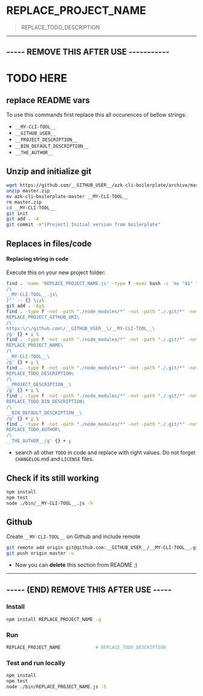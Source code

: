 # REPLACE_PROJECT_NAME

> REPLACE_TODO_DESCRIPTION

---------------------------------------
----- REMOVE THIS AFTER USE -----------
---------------------------------------

# TODO HERE

## replace README vars

To use this commands first replace this all occurences of bellow strings:

- `__MY-CLI-TOOL__`
- `__GITHUB_USER__`
- `__PROJECT_DESCRIPTION__`
- `__BIN_DEFAULT_DESCRIPTION__`
- `__THE_AUTHOR__`

## Unzip and initialize git

```sh
wget https://github.com/__GITHUB_USER__/azk-cli-boilerplate/archive/master.zip
unzip master.zip
mv azk-cli-boilerplate-master __MY-CLI-TOOL__
rm master.zip
cd __MY-CLI-TOOL__
git init
git add . -A
git commit -m"[Project] Initial version from boilerplate"

```

## Replaces in files/code

#### Replacing string in code

Execute this on your new project folder:

```sh
find . -name 'REPLACE_PROJECT_NAME.js' -type f -exec bash -c 'mv "$1" "${1/REPLACE_PROJECT_NAME.js\
/\
__MY-CLI-TOOL__.js\
}"' -- {} \;;\
git add . -A;\
find . -type f -not -path "./node_modules/*" -not -path "./.git/*" -not -path "./lib/*" -exec sed -i 's/\
REPLACE_PROJECT_GITHUB_URI\
/\
https:\/\/github.com\/__GITHUB_USER__\/__MY-CLI-TOOL__\
/g' {} + ; \
find . -type f -not -path "./node_modules/*" -not -path "./.git/*" -not -path "./lib/*" -exec sed -i 's/\
REPLACE_PROJECT_NAME\
/\
__MY-CLI-TOOL__\
/g' {} + ; \
find . -type f -not -path "./node_modules/*" -not -path "./.git/*" -not -path "./lib/*" -exec sed -i 's/\
REPLACE_TODO_DESCRIPTION\
/\
__PROJECT_DESCRIPTION__\
/g' {} + ; \
find . -type f -not -path "./node_modules/*" -not -path "./.git/*" -not -path "./lib/*" -exec sed -i 's/\
REPLACE_TODO_BIN_DESCRIPTION\
/\
__BIN_DEFAULT_DESCRIPTION__\
/g' {} + ; \
find . -type f -not -path "./node_modules/*" -not -path "./.git/*" -not -path "./lib/*" -exec sed -i 's/\
REPLACE_TODO_AUTHOR\
/\
__THE_AUTHOR__/g' {} + ;

```

- search all other `TODO` in code and replace with right values. Do not forget `CHANGELOG`.md and `LICENSE` files.

## Check if its still working

```sh
npm install
npm test
node ./bin/__MY-CLI-TOOL__.js -h

```

## Github

Create `__MY-CLI-TOOL__` on Github and include remote

```sh
git remote add origin git@github.com:__GITHUB_USER__/__MY-CLI-TOOL__.git
git push origin master -u

```

- Now you can **delete** this section from README ;)

---------------------------------------
----- (END) REMOVE THIS AFTER USE -----
---------------------------------------

### Install

```sh
npm install REPLACE_PROJECT_NAME -g

```

### Run

```sh
REPLACE_PROJECT_NAME             # REPLACE_TODO_DESCRIPTION

```

### Test and run locally

```sh
npm install
npm test
node ./bin/REPLACE_PROJECT_NAME.js -h

```

